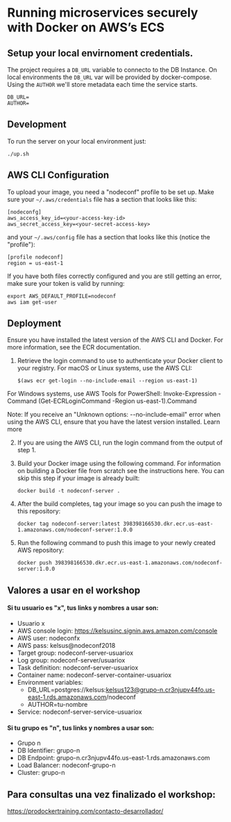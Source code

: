 # Running microservices securely with Docker on AWS’s ECS

## Setup your local envirnoment credentials.

The project requires a `DB_URL` variable to connecto to the DB Instance. On local environments the `DB_URL` var will be provided by docker-compose.
Using the `AUTHOR` we'll store metadata each time the service starts.

```
DB_URL=
AUTHOR=
```

## Development

To run the server on your local environment just:

`./up.sh`

## AWS CLI Configuration

To upload your image, you need a "nodeconf" profile to be set up. Make sure your `~/.aws/credentials` file has a section that looks like this:

```
[nodeconfg]
aws_access_key_id=<your-access-key-id>
aws_secret_access_key=<your-secret-access-key>
```

and your `~/.aws/config` file has a section that looks like this (notice the "profile"):

```
[profile nodeconf]
region = us-east-1
```

If you have both files correctly configured and you are still getting an error, make sure your token is valid by running:

```
export AWS_DEFAULT_PROFILE=nodeconf
aws iam get-user
```

## Deployment

Ensure you have installed the latest version of the AWS CLI and Docker. For more information, see the ECR documentation.
1) Retrieve the login command to use to authenticate your Docker client to your registry.
For macOS or Linux systems, use the AWS CLI:

    `$(aws ecr get-login --no-include-email --region us-east-1)`

For Windows systems, use AWS Tools for PowerShell:
Invoke-Expression -Command (Get-ECRLoginCommand -Region us-east-1).Command

Note: If you receive an "Unknown options: --no-include-email" error when using the AWS CLI, ensure that you have the latest version installed. Learn more

2) If you are using the AWS CLI, run the login command from the output of step 1.

3) Build your Docker image using the following command. For information on building a Docker file from scratch see the instructions here. You can skip this step if your image is already built:

    `docker build -t nodeconf-server .`

4) After the build completes, tag your image so you can push the image to this repository:

    `docker tag nodeconf-server:latest 398398166530.dkr.ecr.us-east-1.amazonaws.com/nodeconf-server:1.0.0`

5) Run the following command to push this image to your newly created AWS repository:

    `docker push 398398166530.dkr.ecr.us-east-1.amazonaws.com/nodeconf-server:1.0.0`
   
## Valores a usar en el workshop   

#### Si tu usuario es "x", tus links y nombres a usar son:
- Usuario x
- AWS console login: https://kelsusinc.signin.aws.amazon.com/console
- AWS user: nodeconfx
- AWS pass: kelsus@nodeconf2018
- Target group: nodeconf-server-usuariox
- Log group: nodeconf-server/usuariox
- Task definition: nodeconf-server-usuariox
- Container name: nodeconf-server-container-usuariox
- Environment variables:
    - DB_URL=postgres://kelsus:kelsus123@grupo-n.cr3njupv44fo.us-east-1.rds.amazonaws.com/nodeconf
    - AUTHOR=tu-nombre
- Service: nodeconf-server-service-usuariox

#### Si tu grupo es "n", tus links y nombres a usar son:
- Grupo n
- DB Identifier: grupo-n
- DB Endpoint: grupo-n.cr3njupv44fo.us-east-1.rds.amazonaws.com
- Load Balancer: nodeconf-grupo-n
- Cluster: grupo-n

## Para consultas una vez finalizado el workshop:
https://prodockertraining.com/contacto-desarrollador/


